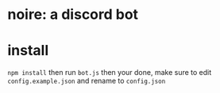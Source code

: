 # noire: a discord bot

# install
`npm install` then run `bot.js`
then your done, make sure to edit `config.example.json` and rename to `config.json`